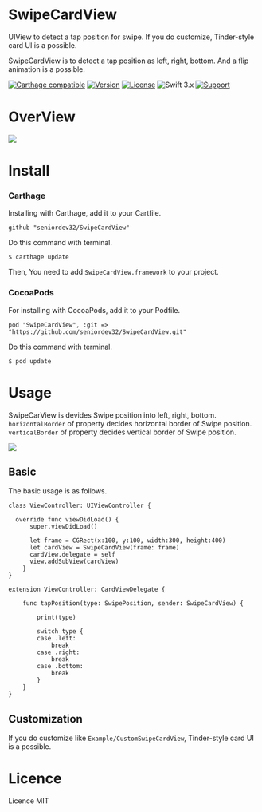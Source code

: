 # SwipeCardView
UIView to detect a tap position for swipe.
If you do customize, Tinder-style card UI is a possible.

SwipeCardView is to detect a tap position as left, right, bottom.
And a flip animation is a possible.

[![Carthage compatible](https://img.shields.io/badge/Carthage-compatible-4BC51D.svg?style=flat)](https://github.com/Carthage/Carthage)
[![Version](https://img.shields.io/cocoapods/v/SwipeCardView.svg?style=flat)](http://cocoapods.org/pods/DataSources)
[![License](https://img.shields.io/cocoapods/l/SwipeCardView.svg?style=flat)](http://cocoapods.org/pods/SwipeCardView)
 ![Swift 3.x](https://img.shields.io/badge/Swift-3.x-orange.svg)
 [![Support](https://img.shields.io/badge/support-iOS%208%2B%20-blue.svg?style=flat)](https://www.apple.com/nl/ios/)

# OverView
![](demo.gif)

# Install

### Carthage
Installing with Carthage, add it to your Cartfile.

```
github "seniordev32/SwipeCardView"
```

Do this command with terminal.

```
$ carthage update
```

Then, You need to add `SwipeCardView.framework` to your project.

### CocoaPods

For installing with CocoaPods, add it to your Podfile.

```
pod "SwipeCardView", :git => "https://github.com/seniordev32/SwipeCardView.git"
```

Do this command with terminal.

```
$ pod update
```

# Usage

SwipeCarView is devides Swipe position into left, right, bottom.
`horizontalBorder` of property decides horizontal border of Swipe position.
`verticalBorder` of property decides vertical border of Swipe position.

![](demo2.png)

## Basic
The basic usage is as follows.

```
class ViewController: UIViewController {

  override func viewDidLoad() {
      super.viewDidLoad()

      let frame = CGRect(x:100, y:100, width:300, height:400)
      let cardView = SwipeCardView(frame: frame)
      cardView.delegate = self
      view.addSubView(cardView)
    }
}

extension ViewController: CardViewDelegate {

    func tapPosition(type: SwipePosition, sender: SwipeCardView) {

        print(type)

        switch type {
        case .left:
            break
        case .right:
            break
        case .bottom:
            break
        }
    }
}
```

## Customization
If you do customize like `Example/CustomSwipeCardView`, Tinder-style card UI is a possible.

# Licence

Licence MIT

